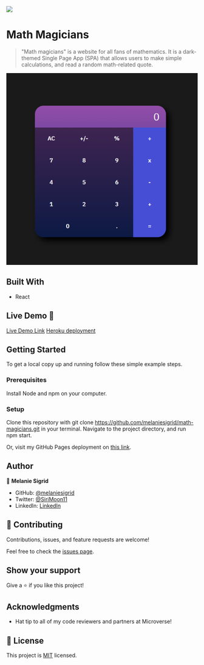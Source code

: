 ![](https://img.shields.io/badge/Microverse-blueviolet)

# Math Magicians

> "Math magicians" is a website for all fans of mathematics. It is a dark-themed Single Page App (SPA) that allows users to make simple calculations, and read a random math-related quote.

![screenshot](./new_screenshot.png)

## Built With

- React

## Live Demo 🚀

[Live Demo Link](https://melaniesigrid.github.io/math-magicians/)
[Heroku deployment](https://whispering-hollows-25334.herokuapp.com/math-magicians/)


## Getting Started

To get a local copy up and running follow these simple example steps.

### Prerequisites
Install Node and npm on your computer.
### Setup
Clone this repository with git clone https://github.com/melaniesigrid/math-magicians.git in your terminal.
Navigate to the project directory, and run npm start.

Or, visit my GitHub Pages deployment on [this link](https://melaniesigrid.github.io/math-magicians/).

## Author

👤 **Melanie Sigrid**

- GitHub: [@melaniesigrid](https://github.com/melaniesigrid)
- Twitter: [@SiriMoon11](https://twitter.com/SiriMoon11)
- LinkedIn: [LinkedIn](https://www.linkedin.com/in/melanie-arellano-92aaa9194/)

## 🤝 Contributing

Contributions, issues, and feature requests are welcome!

Feel free to check the [issues page](../../issues/).

## Show your support

Give a ⭐️ if you like this project!

## Acknowledgments

- Hat tip to all of my code reviewers and partners at Microverse!

## 📝 License

This project is [MIT](./MIT.md) licensed.
